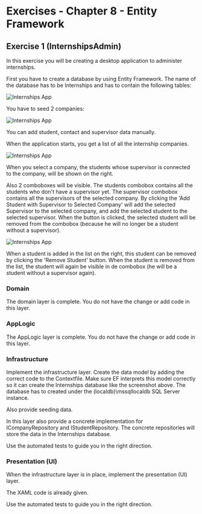 # Exercises - Chapter 8 - Entity Framework

## Exercise 1 (InternshipsAdmin)
In this exercise you will be creating a desktop application to administer internships. 

First you have to create a database by using Entity Framework. The name of the database has to be Internships and has to contain the following tables:

![Internships App](images/TablesInDatabase.png)

You have to seed 2 companies:

![Internships App](images/SeedingData.png)

You can add student, contact and supervisor data manually.

When the application starts, you get a list of all the internship companies.

![Internships App](images/MainWindow.png)

When you select a company, the students whose supervisor is connected to the company, will be shown on the right.

Also 2 comboboxes will be visible. The students combobox contains all the students who don't have a supervisor yet.
The supervisor combobox contains all the supervisors of the selected company.
By clicking the 'Add Student with Supervisor to Selected Company' will add the selected Supervisor to the selected company, and add the selected student to the selected supervisor.
When the button is clicked, the selected student will be removed from the combobox (because he will no longer be a student without a supervisor).

![Internships App](images/MainWindow_WithStudents.png)

When a student is added in the list on the right, this student can be removed by clicking the 'Remove Student' button. When the student is removed from the list, the student will
again be visible in de combobox (he will be a student without a supervisor again).

### Domain

The domain layer is complete. You do not have the change or add code in this layer. 

### AppLogic
The AppLogic layer is complete. You do not have the change or add code in this layer. 

### Infrastructure
Implement the infrastructure layer. 
Create the data model by adding the correct code to the Contextfile. Make sure EF interprets this model correctly so it can create the Internships database like the screenshot above.
The database has to created under the (localdb)\mssqllocaldb SQL Server instance.

Also provide seeding data.

In this layer also provide a concrete implementation for ICompanyRepository and IStudentRepository. The concrete repositories will store the data in the Internships database.

Use the automated tests to guide you in the right direction.

### Presentation (UI)
When the infrastructure layer is in place, implement the presentation (UI) layer.

The XAML code is already given.

Use the automated tests to guide you in the right direction.
